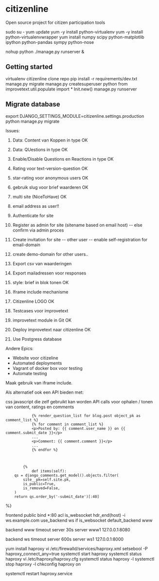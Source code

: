 # citizenline

Open source project for citizen participation tools

sudo su -
yum update
yum -y install python-virtualenv
yum -y install python-virtualenvwrapper
yum install numpy scipy python-matplotlib ipython python-pandas sympy python-nose

nohup python ./manage.py runserver &

## Getting started

virtualenv citizenline
clone repo
pip install -r requirements/dev.txt
manage.py migrate
manage.py createsuperuser
python
  from improvetext.util.populate import *
  Init.new()
manage.py runserver


## Migrate database

export DJANGO_SETTINGS_MODULE=citizenline.settings.production
python manage.py migrate



Issues:
1. Data: Content van Koppen in type                 OK
2. Data: QUestions in type                          OK
3. Enable/Disable Questions en Reactions in type    OK
4. Rating voor text-version-question                OK


1. star-rating voor anonymous users                 OK
2. gebruik slug voor brief waarderen                OK
3. multi site (NiceToHave)                          OK
4. email address as user!!
5. Authenticate for site
6. Register as admin for site (sitename based on email host)
   -- else confirm via admin proces
7. Create invitation for site -- other user -- enable self-registration for email-domain
8. create demo-domain for other users..

1. Export csv van waarderingen   
2. Export mailadressen voor responses

1. style: brief in blok tonen                       OK
2. Iframe include mechanisme
3. Citizenline LOGO                                 OK

1. Testcases voor improvetext

1. improvetext module in Git                        OK
2. Deploy improvetext naar citizenline              OK
3. Use Postgress database


Andere Epics:
- Website voor citizeline
- Automated deployments
- Vagrant of docker box voor testing
- Automate testing



Maak gebruik van iframe include.

Als alternatief ook een API bieden met:

css
javascript die zelf gebruikt kan worden
API calls voor ophalen / tonen van content, ratings en comments

                {% render_question_list for blog.post object_pk as comment_list %}
                {% for comment in comment_list %}
                <p>Posted by: {{ comment.user_name }} on {{ comment.submit_date }}</p>
                ...
                <p>Comment: {{ comment.comment }}</p>
                ...
                {% endfor %}
                
                
                
            {%
                def items(self):
        qs = django_comments.get_model().objects.filter(
            site__pk=self.site.pk,
            is_public=True,
            is_removed=False,
        )
        return qs.order_by('-submit_date')[:40]
 %}
 
 
 frontend public
  bind *:80
  acl is_websocket hdr_end(host) -i ws.example.com
  use_backend ws if is_websocket
  default_backend www

backend www
  timeout server 30s
  server www1 127.0.0.1:8080

backend ws
  timeout server 600s
  server ws1 127.0.0.1:8000
  
  
  
  yum install haproxy
  vi /etc/firewalld/services/haproxy.xml
  setsebool -P haproxy_connect_any=true
  systemctl start haproxy
  systemctl status haproxy
  vi /etc/haproxy/haproxy.cfg
  systemctl status haproxy -l
  systemctl stop haproxy -l
  chkconfig haproxy on
  
  systemctl restart  haproxy.service
  
  
  
  